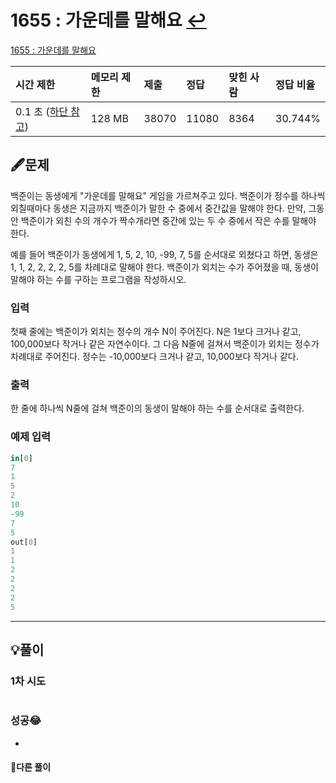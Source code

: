 # 1655 : 가운데를 말해요 [↩](../../acmicpc)

[1655 : 가운데를 말해요](https://www.acmicpc.net/problem/1655)

| 시간 제한                                                   | 메모리 제한 | 제출  | 정답  | 맞힌 사람 | 정답 비율 |
| :---------------------------------------------------------- | :---------- | :---- | :---- | :-------- | :-------- |
| 0.1 초 ([하단 참고](https://www.acmicpc.net/problem/1655#)) | 128 MB      | 38070 | 11080 | 8364      | 30.744%   |

## 🖋️문제

백준이는 동생에게 "가운데를 말해요" 게임을 가르쳐주고 있다. 백준이가 정수를 하나씩 외칠때마다 동생은 지금까지 백준이가 말한 수 중에서 중간값을 말해야 한다. 만약, 그동안 백준이가 외친 수의 개수가 짝수개라면 중간에 있는 두 수 중에서 작은 수를 말해야 한다.

예를 들어 백준이가 동생에게 1, 5, 2, 10, -99, 7, 5를 순서대로 외쳤다고 하면, 동생은 1, 1, 2, 2, 2, 2, 5를 차례대로 말해야 한다. 백준이가 외치는 수가 주어졌을 때, 동생이 말해야 하는 수를 구하는 프로그램을 작성하시오.

### 입력

첫째 줄에는 백준이가 외치는 정수의 개수 N이 주어진다. N은 1보다 크거나 같고, 100,000보다 작거나 같은 자연수이다. 그 다음 N줄에 걸쳐서 백준이가 외치는 정수가 차례대로 주어진다. 정수는 -10,000보다 크거나 같고, 10,000보다 작거나 같다.

### 출력

한 줄에 하나씩 N줄에 걸쳐 백준이의 동생이 말해야 하는 수를 순서대로 출력한다.

### 예제 입력

```python
in[0]
7
1
5
2
10
-99
7
5
out[0]
1
1
2
2
2
2
5

```

---

## 💡풀이
### 1차 시도
```python

```
### 성공😂
* 

#### 🤝다른 풀이

